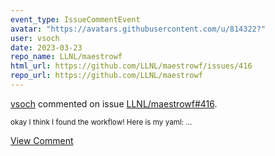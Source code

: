 ```yaml
---
event_type: IssueCommentEvent
avatar: "https://avatars.githubusercontent.com/u/814322?"
user: vsoch
date: 2023-03-23
repo_name: LLNL/maestrowf
html_url: https://github.com/LLNL/maestrowf/issues/416
repo_url: https://github.com/LLNL/maestrowf
---
```


<a href='https://github.com/vsoch' target='_blank'>vsoch</a> commented on issue <a href='https://github.com/LLNL/maestrowf/issues/416' target='_blank'>LLNL/maestrowf#416</a>.

<small>okay I think I found the workflow! Here is my yaml:...</small>

<a href='https://github.com/LLNL/maestrowf/issues/416' target='_blank'>View Comment</a>